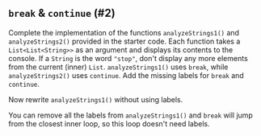 ## `break` & `continue` (#2)

Complete the implementation of the functions `analyzeStrings1()` and
`analyzeStrings2()` provided in the starter code. Each function takes a
`List<List<String>>` as an argument and displays its contents to the console.
If a `String` is the word `"stop"`, don't display any more elements from the
current (inner) `List`. `analyzeStrings1()` uses `break`, while
`analyzeStrings2()` uses `continue`. Add the missing labels for `break` and
`continue`.

Now rewrite `analyzeStrings1()` without using labels.

<div class="hint">

You can remove all the labels from `analyzeStrings1()` and `break` will
jump from the closest inner loop, so this loop doesn't need labels.

</div>